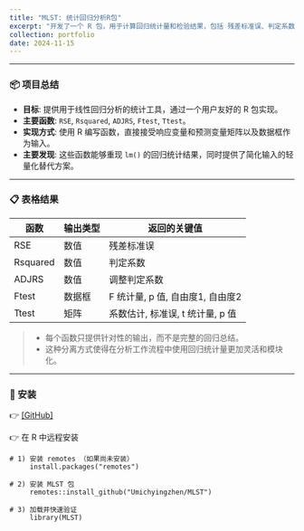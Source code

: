 ```yaml
---
title: "MLST: 统计回归分析R包"
excerpt: "开发了一个 R 包，用于计算回归统计量和检验结果，包括 残差标准误、判定系数、调整判定系数、F 检验 和 T 检验。"
collection: portfolio
date: 2024-11-15
---
```


---

### 📦 项目总结

- **目标**: 提供用于线性回归分析的统计工具，通过一个用户友好的 R 包实现。  
- **主要函数**: `RSE`, `Rsquared`, `ADJRS`, `Ftest`, `Ttest`。  
- **实现方式**: 使用 R 编写函数，直接接受响应变量和预测变量矩阵以及数据框作为输入。  
- **主要发现**: 这些函数能够重现 `lm()` 的回归统计结果，同时提供了简化输入的轻量化替代方案。  

---

### 📋 表格结果

| 函数     | 输出类型   | 返回的关键值 |
|----------|------------|--------------|
| RSE      | 数值       | 残差标准误 |
| Rsquared | 数值       | 判定系数 |
| ADJRS    | 数值       | 调整判定系数 |
| Ftest    | 数据框     | F 统计量, p 值, 自由度1, 自由度2 |
| Ttest    | 矩阵       | 系数估计, 标准误, t 统计量, p 值 |

> - 每个函数只提供针对性的输出，而不是完整的回归总结。  
> - 这种分离方式使得在分析工作流程中使用回归统计量更加灵活和模块化。  

---

### 📎 安装

👉 [[GitHub]](https://github.com/Umichyingzhen/MLST)

👉 在 R 中远程安装

    # 1) 安装 remotes （如果尚未安装）
         install.packages("remotes")

    # 2) 安装 MLST 包
         remotes::install_github("Umichyingzhen/MLST")

    # 3) 加载并快速验证
         library(MLST)
